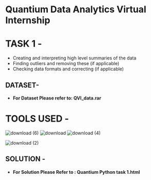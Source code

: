 # Quantium Data Analytics Virtual Internship

# TASK 1 -

* Creating and interpreting high level summaries of the data
* Finding outliers and removing these (if applicable)
* Checking data formats and correcting (if applicable)

## DATASET-

* #### For Dataset Please refer to: QVI_data.rar 

# TOOLS USED - 


![download (6)](https://user-images.githubusercontent.com/111995863/192610556-71cf79af-2af4-4c44-aec2-bae91ceaa0a2.png)
         ![download](https://user-images.githubusercontent.com/111995863/192611230-de313f59-cfa5-4378-8ef5-b69165a51d65.png)
             ![download (4)](https://user-images.githubusercontent.com/111995863/192611482-7a76c96c-ec95-4f74-b4ef-004232c23782.png)
 
![download (2)](https://user-images.githubusercontent.com/111995863/192611825-a2b47036-34ab-4356-acaa-480b583841bb.png)



 
 ## SOLUTION -

* #### For Solution Please Refer to : Quantium Python task 1.html



